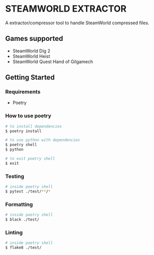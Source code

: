 # STEAMWORLD EXTRACTOR

A extractor/compressor tool to handle SteamWorld compressed files.

## Games supported

- SteamWorld Dig 2
- SteamWorld Heist
- SteamWorld Quest Hand of Gilgamech

## Getting Started

### Requirements

- Poetry

### How to use poetry

```sh
# to install dependencies
$ poetry install

# to use python with dependencies
$ poetry shell
$ python

# to exit poetry shell
$ exit
```

### Testing

```sh
# inside poetry shell
$ pytest ./test/**/*
```

### Formatting

```sh
# inside poetry shell
$ black ./test/
```
### Linting

```sh
# inside poetry shell
$ flake8 ./test/
```

